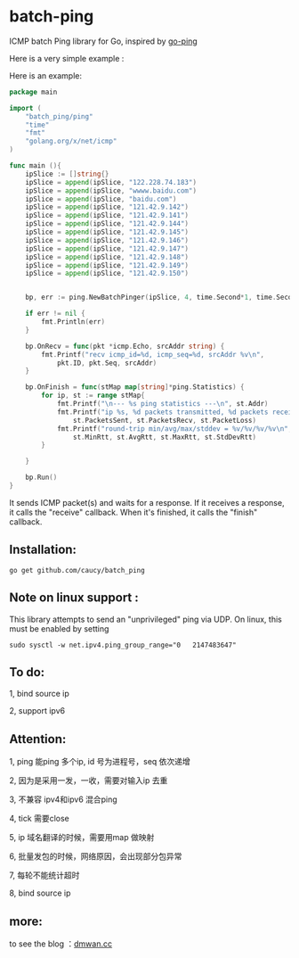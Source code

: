 # batch-ping


ICMP batch Ping library for Go, inspired by
[go-ping](https://github.com/sparrc/go-ping)

Here is a very simple example :


Here is an example:

```go
package main

import (
	"batch_ping/ping"
	"time"
	"fmt"
	"golang.org/x/net/icmp"
)

func main (){
	ipSlice := []string{}
	ipSlice = append(ipSlice, "122.228.74.183")
	ipSlice = append(ipSlice, "wwww.baidu.com")
	ipSlice = append(ipSlice, "baidu.com")
	ipSlice = append(ipSlice, "121.42.9.142")
	ipSlice = append(ipSlice, "121.42.9.141")
	ipSlice = append(ipSlice, "121.42.9.144")
	ipSlice = append(ipSlice, "121.42.9.145")
	ipSlice = append(ipSlice, "121.42.9.146")
	ipSlice = append(ipSlice, "121.42.9.147")
	ipSlice = append(ipSlice, "121.42.9.148")
	ipSlice = append(ipSlice, "121.42.9.149")
	ipSlice = append(ipSlice, "121.42.9.150")


	bp, err := ping.NewBatchPinger(ipSlice, 4, time.Second*1, time.Second*10, true)

	if err != nil {
		fmt.Println(err)
	}

	bp.OnRecv = func(pkt *icmp.Echo, srcAddr string) {
		fmt.Printf("recv icmp_id=%d, icmp_seq=%d, srcAddr %v\n",
			pkt.ID, pkt.Seq, srcAddr)
	}

	bp.OnFinish = func(stMap map[string]*ping.Statistics) {
		for ip, st := range stMap{
			fmt.Printf("\n--- %s ping statistics ---\n", st.Addr)
			fmt.Printf("ip %s, %d packets transmitted, %d packets received, %v%% packet loss\n",ip,
				st.PacketsSent, st.PacketsRecv, st.PacketLoss)
			fmt.Printf("round-trip min/avg/max/stddev = %v/%v/%v/%v\n",
				st.MinRtt, st.AvgRtt, st.MaxRtt, st.StdDevRtt)
		}

	}

	bp.Run()
}

```

It sends ICMP packet(s) and waits for a response. If it receives a response,
it calls the "receive" callback. When it's finished, it calls the "finish"
callback.

## Installation:

```
go get github.com/caucy/batch_ping
```


## Note on linux support :

This library attempts to send an
"unprivileged" ping via UDP. On linux, this must be enabled by setting

```
sudo sysctl -w net.ipv4.ping_group_range="0   2147483647"
```

## To do:
 1, bind source ip

 2, support ipv6

## Attention:
1, ping 能ping 多个ip, id 号为进程号，seq 依次递增

2, 因为是采用一发，一收，需要对输入ip 去重

3, 不兼容 ipv4和ipv6 混合ping

4, tick 需要close 

5, ip 域名翻译的时候，需要用map 做映射

6, 批量发包的时候，网络原因，会出现部分包异常

7, 每轮不能统计超时

8, bind source ip

## more:
to see the blog ：[dmwan.cc](http://www.dmwan.cc)
